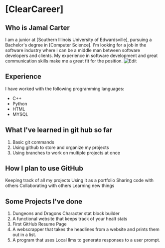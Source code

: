 # [ClearCareer]

## Who is Jamal Carter
I am a junior at [Southern Illinois University of Edwardsville], pursuing a Bachelor's degree in [Computer Science]. I'm looking for a job in the software industry where I can be a middle man between software developers and clients. My experience in software development and great communication skills make me a great fit for the position. ![Edit](/images/updatedc100photo.png)

## Experience
I have worked with the following programming languages:
- C++
- Python
- HTML
- MYSQL

## What I've learned in git hub so far
1. Basic git commands
2. Using github to store and organize my projects
3. Using branches to work on multiple projects at once

## How I plan to use GitHub
Keeping track of all my projects
Using it as a portfolio
Sharing code with others
Collaborating with others
Learning new things

## Some Projects I've done 
1. Dungeons and Dragons Character stat block builder
2. A functional website that keeps track of your healt stats
3. First GitHub Resume Page
4. A webscrapper that takes the headlines from a website and prints them out in a list.
5. A program that uses Local llms to generate responses to a user prompt.



	

 


